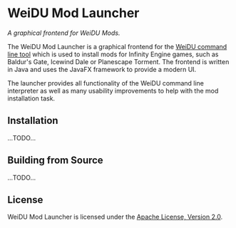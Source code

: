 # WeiDU Mod Launcher
*A graphical frontend for WeiDU Mods.*

The WeiDU Mod Launcher is a graphical frontend for the [WeiDU command line tool](https://github.com/WeiDUorg/weidu) which is used to install mods for Infinity Engine games, such as Baldur's Gate, Icewind Dale or Planescape Torment. The frontend is written in Java and uses the JavaFX framework to provide a modern UI.

The launcher provides all functionality of the WeiDU command line interpreter as well as many usability improvements to help with the mod installation task.

## Installation

...TODO...

## Building from Source

...TODO...

## License

WeiDU Mod Launcher is licensed under the [Apache License, Version 2.0](https://www.apache.org/licenses/LICENSE-2.0).
